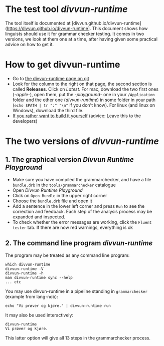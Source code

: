 The test tool *divvun-runtime*
==============================

The tool itself is documented at
[divvun.github.io/divvun-runtime](https://divvun.github.io/divvun-runtime]. This
document shows how linguists should use it for grammar checker
testing. It comes in two versions, we look at them one at a time,
after having given some practical advice on how to get it.

How to get divvun-runtime
=========================

- Go to [the divvun-runtime page on
  git](https://github.com/divvun/divvun-runtime)
- Look for the column to the right on that page, the second section is
  called **Releases**. Click on *Latest*. For mac, download the two
  first ones (*-apple-*), open them, put the *-playground-* one in
  your `/Application` folder and the other one (*divvun-runtime*) in
  some folder in your path (`echo $PATH | tr ":" "\n"` if you don't
  know). For linux (and linux on Windows),
  download the third file.
- [If you rather want to build it
  yourself](https://divvun.github.io/divvun-runtime/installation)
  (advice: Leave this to the developers)


The two versions of *divvun-runtime*
====================================

## 1. The graphical version *Divvun Runtime Playground* 

- Make sure you have compiled the grammarchecker, and have a file
  `bundle.drb` in the `tools/grammarchecker` catalogue
- Open *Divvun Runtime Playground*
- Click on `Open Bundle` in the upper right corner
- Choose the `bundle.drb` file and open it
- Add a sentence in the lower left corner and press `Run` to see the
  correction and feedback. Each step
  of the analysis process may be expanded and inspected.
- To check whether the error messages are working, click the `Fluent
  tester` tab. If there are now red warnings, everything is ok


## 2. The command line program *divvun-runtime*


The program may be treated as any command line program:

```
which divvun-runtime
divvun-runtime -V
divvun-runtime -h
man divvun-runtime sync --help
... etc
```

You may use divvun-runtime in a pipeline standing in `grammarchecker`
(example from lang-nob):

`echo "Vi prøver og kjøre." | divvun-runtime run`

It may also be used interactively:

```
divvun-runtime
Vi prøver og kjøre.
```

This latter option will give all 13 steps in the grammarchecker
process.



